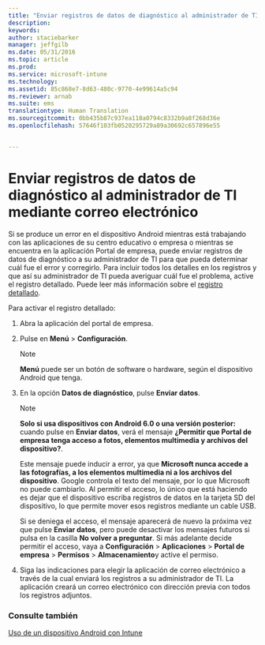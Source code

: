 ```yaml
---
title: "Enviar registros de datos de diagnóstico al administrador de TI mediante correo electrónico | Microsoft Intune"
description: 
keywords: 
author: staciebarker
manager: jeffgilb
ms.date: 05/31/2016
ms.topic: article
ms.prod: 
ms.service: microsoft-intune
ms.technology: 
ms.assetid: 85c868e7-8d63-480c-9770-4e99614a5c94
ms.reviewer: arnab
ms.suite: ems
translationtype: Human Translation
ms.sourcegitcommit: 0bb435b87c937ea118a0794c8332b9a8f268d36e
ms.openlocfilehash: 57646f103fb0520295729a89a30692c657896e55


---
```



# Enviar registros de datos de diagnóstico al administrador de TI mediante correo electrónico

Si se produce un error en el dispositivo Android mientras está trabajando con las aplicaciones de su centro educativo o empresa o mientras se encuentra en la aplicación Portal de empresa, puede enviar registros de datos de diagnóstico a su administrador de TI para que pueda determinar cuál fue el error y corregirlo. Para incluir todos los detalles en los registros y que así su administrador de TI pueda averiguar cuál fue el problema, active el registro detallado. Puede leer más información sobre el [registro detallado](use-verbose-logging-to-help-your-it-administrator-fix-device-issues-android.md).

Para activar el registro detallado:

1.  Abra la aplicación del portal de empresa.

2.  Pulse en **Menú** &gt; **Configuración**.

    > [!NOTE] 
    > **Menú** puede ser un botón de software o hardware, según el dispositivo Android que tenga.

3.  En la opción **Datos de diagnóstico**, pulse **Enviar datos**.

    > [!NOTE]
    > **Solo si usa dispositivos con Android 6.0 o una versión posterior:** cuando pulse en **Enviar datos**, verá el mensaje **¿Permitir que Portal de empresa tenga acceso a fotos, elementos multimedia y archivos del dispositivo?**. 

    Este mensaje puede inducir a error, ya que **Microsoft nunca accede a las fotografías, a los elementos multimedia ni a los archivos del dispositivo**. Google controla el texto del mensaje, por lo que Microsoft no puede cambiarlo.  Al permitir el acceso, lo único que está haciendo es dejar que el dispositivo escriba registros de datos en la tarjeta SD del dispositivo, lo que permite mover esos registros mediante un cable USB.

    Si se deniega el acceso, el mensaje aparecerá de nuevo la próxima vez que pulse **Enviar datos**, pero puede desactivar los mensajes futuros si pulsa en la casilla **No volver a preguntar**.  Si más adelante decide permitir el acceso, vaya a **Configuración** &gt; **Aplicaciones** &gt; **Portal de empresa** &gt; **Permisos** &gt; **Almacenamiento**y active el permiso.

4.  Siga las indicaciones para elegir la aplicación de correo electrónico a través de la cual enviará los registros a su administrador de TI. La aplicación creará un correo electrónico con dirección previa con todos los registros adjuntos.


### Consulte también
[Uso de un dispositivo Android con Intune](using-your-android-device-with-intune.md)


<!--HONumber=Jun16_HO4-->


